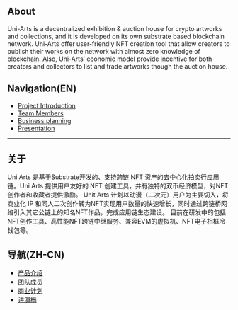 ## About
Uni-Arts is a decentralized exhibition & auction house for crypto artworks and collections, and it is developed on its own substrate based blockchain network. Uni-Arts offer user-friendly NFT creation tool that allow creators to publish their works on the network with almost zero knowledge of blockchain. Also, Uni-Arts’ economic model provide incentive for both creators and collectors to list and trade artworks though the auction house.

## Navigation(EN)

 * [Project Introduction](docs/project.md)
 * [Team Members](docs/team.md)
 * [Business planning](docs/prospect.md)
 * [Presentation](docs/presentation.pdf)

---

## 关于

Uni Arts 是基于Substrate开发的、支持跨链 NFT 资产的去中心化拍卖行应用链。Uni Arts 提供用户友好的 NFT 创建工具，并有独特的双币经济模型，对NFT创作者和收藏者提供激励。
Unit Arts 计划以动漫（二次元）用户为主要切入，将商业化 IP 和同人二次创作转为NFT实现用户数量的快速增长，同时通过跨链桥网络引入其它公链上的知名NFT作品，完成应用链生态建设。
目前在研发中的包括NFT创作工具、高性能NFT跨链中继服务、兼容EVM的虚拟机、NFT电子相框冷钱包等。

 ## 导航(ZH-CN)

 * [产品介绍](docs/project_zh.md)
 * [团队成员](docs/team.md)
 * [商业计划](docs/prospect_zh.md)
 * [讲演稿](docs/presentation.pdf)